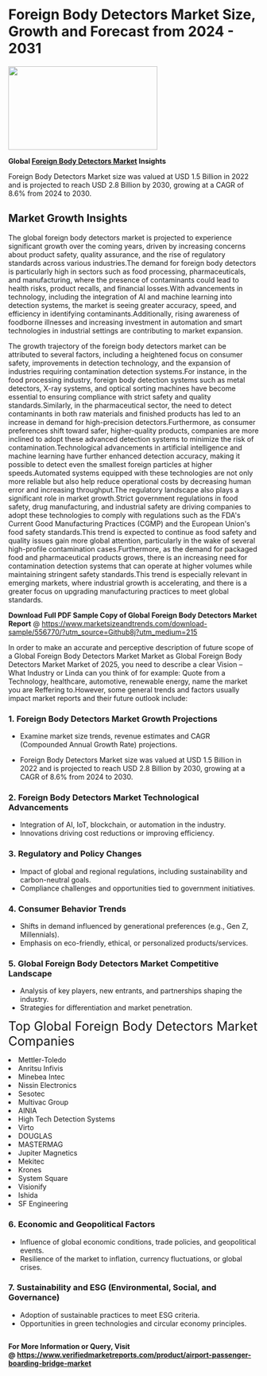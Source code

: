 <H1>Foreign Body Detectors Market Size, Growth and Forecast from 2024 - 2031</H1><img class="aligncenter size-medium wp-image-584254" src="https://thirdeyenews.in/wp-content/uploads/2024/09/Global-Market-Research-300x168.jpeg" alt="" width="300" height="168" /><p><strong>Global&nbsp;<a href="https://www.marketsizeandtrends.com/download-sample/556770/?utm_source=Github8j?utm_medium=215">Foreign Body Detectors Market</a> Insights</strong></p><p>Foreign Body Detectors Market size was valued at USD 1.5 Billion in 2022 and is projected to reach USD 2.8 Billion by 2030, growing at a CAGR of 8.6% from 2024 to 2030.</p><p><h2>Market Growth Insights</h2> <p>The global foreign body detectors market is projected to experience significant growth over the coming years, driven by increasing concerns about product safety, quality assurance, and the rise of regulatory standards across various industries.The demand for foreign body detectors is particularly high in sectors such as food processing, pharmaceuticals, and manufacturing, where the presence of contaminants could lead to health risks, product recalls, and financial losses.With advancements in technology, including the integration of AI and machine learning into detection systems, the market is seeing greater accuracy, speed, and efficiency in identifying contaminants.Additionally, rising awareness of foodborne illnesses and increasing investment in automation and smart technologies in industrial settings are contributing to market expansion.</p> <p>The growth trajectory of the foreign body detectors market can be attributed to several factors, including a heightened focus on consumer safety, improvements in detection technology, and the expansion of industries requiring contamination detection systems.For instance, in the food processing industry, foreign body detection systems such as metal detectors, X-ray systems, and optical sorting machines have become essential to ensuring compliance with strict safety and quality standards.Similarly, in the pharmaceutical sector, the need to detect contaminants in both raw materials and finished products has led to an increase in demand for high-precision detectors.Furthermore, as consumer preferences shift toward safer, higher-quality products, companies are more inclined to adopt these advanced detection systems to minimize the risk of contamination.Technological advancements in artificial intelligence and machine learning have further enhanced detection accuracy, making it possible to detect even the smallest foreign particles at higher speeds.Automated systems equipped with these technologies are not only more reliable but also help reduce operational costs by decreasing human error and increasing throughput.The regulatory landscape also plays a significant role in market growth.Strict government regulations in food safety, drug manufacturing, and industrial safety are driving companies to adopt these technologies to comply with regulations such as the FDA's Current Good Manufacturing Practices (CGMP) and the European Union's food safety standards.This trend is expected to continue as food safety and quality issues gain more global attention, particularly in the wake of several high-profile contamination cases.Furthermore, as the demand for packaged food and pharmaceutical products grows, there is an increasing need for contamination detection systems that can operate at higher volumes while maintaining stringent safety standards.This trend is especially relevant in emerging markets, where industrial growth is accelerating, and there is a greater focus on upgrading manufacturing practices to meet global standards.<p><span class=""><strong>Download Full PDF Sample Copy of Global Foreign Body Detectors Market Report</strong> @ <a href="https://www.marketsizeandtrends.com/download-sample/556770/?utm_source=Github8j?utm_medium=215" target="_blank">https://www.marketsizeandtrends.com/download-sample/556770/?utm_source=Github8j?utm_medium=215</a></span></p><p>In order to make an accurate and perceptive description of future scope of a Global&nbsp;Foreign Body Detectors Market Market as Global&nbsp;Foreign Body Detectors Market Market of 2025, you need to describe a clear Vision &ndash; What Industry or Linda can you think of for example: Quote from a Technology, healthcare, automotive, renewable energy, name the market you are Reffering to.However, some general trends and factors usually impact market reports and their future outlook include:</p><h3>1.&nbsp;<strong>Foreign Body Detectors Market Growth Projections</strong></h3><ul><li>Examine market size trends, revenue estimates and CAGR (Compounded Annual Growth Rate) projections.</li><li><p>Foreign Body Detectors Market size was valued at USD 1.5 Billion in 2022 and is projected to reach USD 2.8 Billion by 2030, growing at a CAGR of 8.6% from 2024 to 2030.</p></li></ul><h3>2.&nbsp;<strong>Foreign Body Detectors Market Technological Advancements</strong></h3><ul><li>Integration of AI, IoT, blockchain, or automation in the industry.</li><li>Innovations driving cost reductions or improving efficiency.</li></ul><h3>3.&nbsp;<strong>Regulatory and Policy Changes</strong></h3><ul><li>Impact of global and regional regulations, including sustainability and carbon-neutral goals.</li><li>Compliance challenges and opportunities tied to government initiatives.</li></ul><h3>4.&nbsp;<strong>Consumer Behavior Trends</strong></h3><ul><li>Shifts in demand influenced by generational preferences (e.g., Gen Z, Millennials).</li><li>Emphasis on eco-friendly, ethical, or personalized products/services.</li></ul><h3>5.&nbsp;<strong>Global Foreign Body Detectors Market Competitive Landscape</strong></h3><ul><li>Analysis of key players, new entrants, and partnerships shaping the industry.</li><li>Strategies for differentiation and market penetration.</li></ul><p data-pm-slice="1 1 []"><span style="color: inherit; font-family: inherit; font-size: 25px;">Top Global Foreign Body Detectors Market Companies</span></p><div class="" data-test-id=""><p><li>Mettler-Toledo</li><li> Anritsu Infivis</li><li> Minebea Intec</li><li> Nissin Electronics</li><li> Sesotec</li><li> Multivac Group</li><li> AINIA</li><li> High Tech Detection Systems</li><li> Virto</li><li> DOUGLAS</li><li> MASTERMAG</li><li> Jupiter Magnetics</li><li> Mekitec</li><li> Krones</li><li> System Square</li><li> Visionify</li><li> Ishida</li><li> SF Engineering</li></p></div><h3>6.&nbsp;<strong>Economic and Geopolitical Factors</strong></h3><ul><li>Influence of global economic conditions, trade policies, and geopolitical events.</li><li>Resilience of the market to inflation, currency fluctuations, or global crises.</li></ul><h3>7.&nbsp;<strong>Sustainability and ESG (Environmental, Social, and Governance)</strong></h3><ul><li>Adoption of sustainable practices to meet ESG criteria.</li><li>Opportunities in green technologies and circular economy principles.</li></ul><h2><strong style="font-size: 14px;">For More Information or Query, Visit @&nbsp;</strong><a style="background-color: #ffffff; font-size: 14px;" href="https://www.marketsizeandtrends.com/report/foreign-body-detectors-market/" target="_blank">https://www.verifiedmarketreports.com/product/airport-passenger-boarding-bridge-market</a></h2>